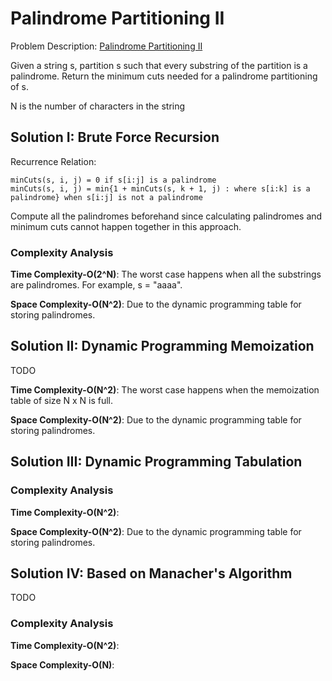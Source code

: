 # Palindrome Partitioning II

Problem
Description: [Palindrome Partitioning II](https://leetcode.com/problems/palindrome-partitioning-ii/)

Given a string s, partition s such that every substring of the partition is a palindrome. Return the
minimum cuts needed for a palindrome partitioning of s.

N is the number of characters in the string

## Solution I: Brute Force Recursion

Recurrence Relation:

```
minCuts(s, i, j) = 0 if s[i:j] is a palindrome
minCuts(s, i, j) = min{1 + minCuts(s, k + 1, j) : where s[i:k] is a palindrome} when s[i:j] is not a palindrome 
```

Compute all the palindromes beforehand since calculating palindromes and minimum cuts cannot happen
together in this approach.

### Complexity Analysis

**Time Complexity-O(2^N)**: The worst case happens when all the substrings are palindromes. For
example, s = "aaaa".

**Space Complexity-O(N^2)**: Due to the dynamic programming table for storing palindromes.

## Solution II: Dynamic Programming Memoization

TODO

**Time Complexity-O(N^2)**: The worst case happens when the memoization table of size N x N is full.

**Space Complexity-O(N^2)**: Due to the dynamic programming table for storing palindromes.

## Solution III: Dynamic Programming Tabulation

### Complexity Analysis

**Time Complexity-O(N^2)**:

**Space Complexity-O(N^2)**: Due to the dynamic programming table for storing palindromes.

## Solution IV: Based on Manacher's Algorithm

TODO

### Complexity Analysis

**Time Complexity-O(N^2)**:

**Space Complexity-O(N)**:
